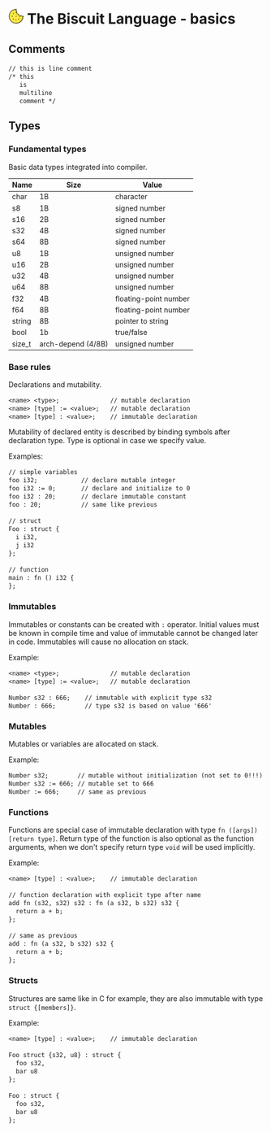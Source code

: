 # ![alt text](biscuit_logo.png "logo") The Biscuit Language - basics

## Comments

	// this is line comment
	/* this
	   is
	   multiline
	   comment */

## Types
### Fundamental types
Basic data types integrated into compiler.

| Name | Size | Value           |
|------|------|-----------------|
| char | 1B   | character |
| s8   | 1B   | signed number   |
| s16  | 2B   | signed number   |
| s32  | 4B   | signed number   |
| s64  | 8B   | signed number   |
| u8   | 1B   | unsigned number |
| u16  | 2B   | unsigned number |
| u32  | 4B   | unsigned number |
| u64  | 8B   | unsigned number |
| f32  | 4B   | floating-point number |
| f64  | 8B   | floating-point number |
| string | 8B   | pointer to string |
| bool | 1b   | true/false |
| size_t | arch-depend (4/8B)   | unsigned number |

### Base rules
Declarations and mutability.
		
	<name> <type>;              // mutable declaration
	<name> [type] := <value>;   // mutable declaration
	<name> [type] : <value>;    // immutable declaration

Mutability of declared entity is described by binding symbols after declaration type. Type is optional in case we specify value.

Examples:
		
	// simple variables
	foo i32;            // declare mutable integer
	foo i32 := 0;       // declare and initialize to 0
	foo i32 : 20; 	    // declare immutable constant
	foo : 20;           // same like previous

	// struct
	Foo : struct {
	  i i32,
	  j i32
	};

	// function
	main : fn () i32 {
	};
		
		
### Immutables

Immutables or constants can be created with `:` operator. Initial values must be known in compile time and value of immutable cannot be changed later in code. Immutables will cause no allocation on stack.

Example:

	<name> <type>;              // mutable declaration
	<name> [type] := <value>;   // mutable declaration
	
	Number s32 : 666;    // immutable with explicit type s32
	Number : 666;        // type s32 is based on value '666'
		
### Mutables

Mutables or variables are allocated on stack.

Example:

	Number s32;        // mutable without initialization (not set to 0!!!)
	Number s32 := 666; // mutable set to 666
	Number := 666;     // same as previous
		

### Functions

Functions are special case of immutable declaration with type `fn ([args]) [return type]`. Return type of the function is also optional as the function arguments, when we don't specify return type `void` will be used implicitly.

Example:

	<name> [type] : <value>; 	// immutable declaration
	
	// function declaration with explicit type after name
	add fn (s32, s32) s32 : fn (a s32, b s32) s32 {
	  return a + b; 
	};

	// same as previous
	add : fn (a s32, b s32) s32 {
	  return a + b; 
	};
		
		
### Structs

Structures are same like in C for example, they are also immutable with type `struct {[members]}`.

Example:

	<name> [type] : <value>; 	// immutable declaration
	
	Foo struct {s32, u8} : struct {
	  foo s32,
	  bar u8
	};
	
	Foo : struct {
	  foo s32,
	  bar u8
    };
